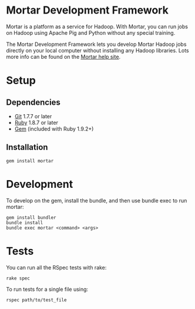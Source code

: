 # Mortar Development Framework

Mortar is a platform as a service for Hadoop. With Mortar, you can run jobs on Hadoop using Apache Pig and Python without any special training.

The Mortar Development Framework lets you develop Mortar Hadoop jobs directly on your local computer without installing any Hadoop libraries.  Lots more info can be found on the [Mortar help site](http://help.mortardata.com).  

# Setup

## Dependencies

* [Git](http://git-scm.com/downloads) 1.7.7 or later
* [Ruby](http://www.ruby-lang.org/en/downloads/) 1.8.7 or later
* [Gem](https://rubygems.org/pages/download) (included with Ruby 1.9.2+)

## Installation

    gem install mortar

# Development

To develop on the gem, install the bundle, and then use bundle exec to run mortar:

    gem install bundler
    bundle install
    bundle exec mortar <command> <args>

# Tests

You can run all the RSpec tests with rake:

    rake spec

To run tests for a single file using:

    rspec path/to/test_file
